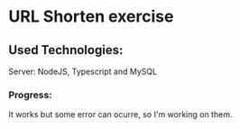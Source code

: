 # URL Shorten exercise

## Used Technologies:

Server: NodeJS, Typescript and MySQL

### Progress:

It works but some error can ocurre, so I'm working on them.

